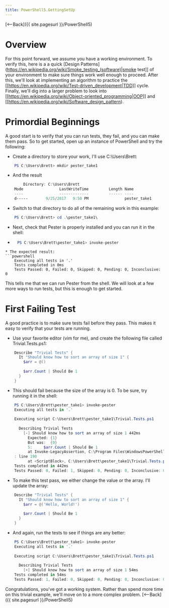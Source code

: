 ```yaml
---
title: PowerShell5.GettingSetUp
---
```

[<--Back]({{ site.pagesurl }}/PowerShell5)

# Overview
For this point forward, we assume you have a working environment. To verify this, here is a a quick [Design Patterns](https://en.wikipedia.org/wiki/Smoke_testing_(software)|smoke test]] of your environment to make sure things work well enough to proceed. After this, we'll look at implementing an algorithm to practice the [[https://en.wikipedia.org/wiki/Test-driven_development|TDD]] cycle. Finally, we'll dig into a larger problem to look into [[https://en.wikipedia.org/wiki/Object-oriented_programming|OOP]] and [[https://en.wikipedia.org/wiki/Software_design_pattern).
# Primordial Beginnings
A good start is to verify that you can run tests, they fail, and you can make them pass. So to get started, open up an instance of PowerShell and try the following:
* Create a directory to store your work, I'll use C:\Users\Brett:
```powershell
    PS C:\Users\Brett> mkdir pester_take1
```
* And the result
```powershell
        Directory: C:\Users\Brett
    Mode                LastWriteTime         Length Name
    ----                -------------         ------ ----
    d-----        9/25/2017   9:50 PM                pester_take1
```
* Switch to that directory to do all of the remaining work in this example:
```powershell
    PS C:\Users\Brett> cd .\pester_take1\
```
* Next, check that Pester is properly installed and you can run it in the shell:
* ```powershell
    PS C:\Users\Brett\pester_take1> invoke-pester
```
* The expected result:
```powershell
    Executing all tests in '.'
    Tests completed in 0ms
    Tests Passed: 0, Failed: 0, Skipped: 0, Pending: 0, Inconclusive: 0
```
This tells me that we can run Pester from the shell. We will look at a few more ways to run tests, but this is enough to get started.

# First Failing Test
A good practice is to make sure tests fail before they pass. This makes it easy to verify that your tests are running. 

* Use your favorite editor (vim for me), and create the following file called Trivial.Tests.ps1:
```powershell
    Describe "Trivial Tests" {
      It "Should know how to sort an array of size 1" {
        $arr = @()
    
        $arr.Count | Should Be 1
      }
    }
```
* This should fail because the size of the array is 0. To be sure, try running it in the shell:
```powershell
    PS C:\Users\Brett\pester_take1> invoke-pester
    Executing all tests in '.'
    
    Executing script C:\Users\Brett\pester_take1\Trivial.Tests.ps1
    
      Describing Trivial Tests
        [-] Should know how to sort an array of size 1 442ms
          Expected: {1}
          But was:  {0}
          5:     $arr.Count | Should Be 1
          at Invoke-LegacyAssertion, C:\Program Files\WindowsPowerShell\Modules\Pester\4.0.8\Functions\Assertions\Should.ps1
    : line 190
          at <ScriptBlock>, C:\Users\Brett\pester_take1\Trivial.Tests.ps1: line 5
    Tests completed in 442ms
    Tests Passed: 0, Failed: 1, Skipped: 0, Pending: 0, Inconclusive: 0
```
* To make this test pass, we either change the value or the array. I'll update the array:
```powershell
    Describe "Trivial Tests" {
      It "Should know how to sort an array of size 1" {
        $arr = @('Hello, World!')
    
        $arr.Count | Should Be 1
      }
    }
```
* And again, run the tests to see if things are any better:
```powershell
    PS C:\Users\Brett\pester_take1> invoke-pester
    Executing all tests in '.'
    
    Executing script C:\Users\Brett\pester_take1\Trivial.Tests.ps1
    
      Describing Trivial Tests
        [+] Should know how to sort an array of size 1 54ms
    Tests completed in 54ms
    Tests Passed: 1, Failed: 0, Skipped: 0, Pending: 0, Inconclusive: 0
```

Congratulations, you've got a working system. Rather than spend more time on this trivial example, we'll move on to a more complex problem.
[<--Back]({{ site.pagesurl }}/PowerShell5)
